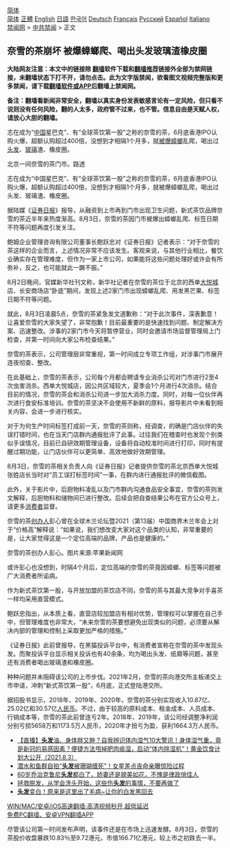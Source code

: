  <!-- 面包屑导航 --> <div class="breadcrumb"><!-- GTranslate: https://gtranslate.io/ -->  <div class="switcher notranslate">  <div class="selected">  <a href="#" onclick="return false;"> 简体</a>  </div>  <div class="option">  <a href="https://www.bannedbook.org" onclick="doGTranslate('zh-CN|zh-CN');jQuery('div.switcher div.selected a').html(jQuery(this).html());return false;" title="简体中文" class="nturl selected"> 简体</a>  <a href="https://www.bannedbook.org/zh-tw/" onclick="doGTranslate('zh-CN|zh-TW');jQuery('div.switcher div.selected a').html(jQuery(this).html());return false;" title="繁體中文" class="nturl"> 正體</a>  <a href="https://www.bannedbook.org/en/" onclick="doGTranslate('zh-CN|en');jQuery('div.switcher div.selected a').html(jQuery(this).html());return false;" title="English" class="nturl"> English</a>  <a href="https://www.bannedbook.org/ja/" onclick="doGTranslate('zh-CN|ja');jQuery('div.switcher div.selected a').html(jQuery(this).html());return false;" title="日本語" class="nturl"> 日語</a>  <a href="https://www.bannedbook.org/ko/" onclick="doGTranslate('zh-CN|ko');jQuery('div.switcher div.selected a').html(jQuery(this).html());return false;" title="한국어" class="nturl"> 한국어</a>  <a href="https://www.bannedbook.org/de/" onclick="doGTranslate('zh-CN|de');jQuery('div.switcher div.selected a').html(jQuery(this).html());return false;" title="Deutsch" class="nturl"> Deutsch</a>  <a href="https://www.bannedbook.org/fr/" onclick="doGTranslate('zh-CN|fr');jQuery('div.switcher div.selected a').html(jQuery(this).html());return false;" title="Français" class="nturl"> Français</a>  <a href="https://www.bannedbook.org/ru/" onclick="doGTranslate('zh-CN|ru');jQuery('div.switcher div.selected a').html(jQuery(this).html());return false;" title="Русский" class="nturl"> Русский</a>  <a href="https://www.bannedbook.org/es/" onclick="doGTranslate('zh-CN|es');jQuery('div.switcher div.selected a').html(jQuery(this).html());return false;" title="Español" class="nturl"> Español</a>  <a href="https://www.bannedbook.org/it/" onclick="doGTranslate('zh-CN|it');jQuery('div.switcher div.selected a').html(jQuery(this).html());return false;" title="Italiano" class="nturl"> Italiano</a>  </div>  </div>      <div class='breadcrumb-sub'><!-- Breadcrumb NavXT 6.3.0 --> <a href="https://www.bannedbook.org/" class="home">禁闻网</a> &gt; <a href="https://www.bannedbook.org/bnews/cbnews/" class="category">中共禁闻</a> &gt; 正文</div></div><h2>奈雪的茶崩坏 被爆蟑螂爬、喝出头发玻璃渣橡皮圈</h2> <p class="notice"><b>大陆网友注意：本文中的链接除 <a href="https://github.com/bannedbook/fanqiang" >翻墙</a>软件下载和<a href="https://github.com/killgcd/justmysocks/blob/master/README.md">翻墙推荐</a>链接外全部为禁网链接，未翻墙状态下打不开，请勿点击。此为文字版禁闻，欲看图文视频完整版和更多禁闻，请下载<a href="https://github.com/bannedbook/fanqiang">翻墙软件或APP</a>后翻墙上禁闻网。</p><p>备注：翻墙看新闻非常安全，翻墙以真实身份发表敏感言论有一定风险，但只看不说则没有任何风险，翻的人太多，政府管不过来，也不管。信息自由是天赋人权，请放心大胆的翻墙。</b></p>  <div class="entry"> <p id="summary">志在成为“<span class='wp_keywordlink_affiliate'><a href="https://www.bannedbook.org/" title="中国" target="_blank">中国</a></span>星巴克”、有“全球茶饮第一股”之称的奈雪的茶，6月底香港IPO认购火爆，超额认购超过400倍，没想到才相隔1个月多，就<a href="https://www.bannedbook.org/bnews/tag/%E8%A2%AB%E7%88%86/" class="st_tag internal_tag" rel="tag" title="标签 被爆 下的日志">被爆</a><a href="https://www.bannedbook.org/bnews/tag/%e8%9f%91%e8%9e%82/" class="st_tag internal_tag" rel="tag" title="标签 蟑螂 下的日志">蟑螂</a>乱爬，喝出过<a href="https://www.bannedbook.org/bnews/tag/%E5%A4%B4%E5%8F%91/" class="st_tag internal_tag" rel="tag" title="标签 头发 下的日志">头发</a>、<a href="https://www.bannedbook.org/bnews/tag/%E7%8E%BB%E7%92%83/" class="st_tag internal_tag" rel="tag" title="标签 玻璃 下的日志">玻璃</a>渣、橡皮圈。</p> <p id="conimg">北京一间奈雪的茶门市。路透</p> <p>志在成为“中国星巴克”、有“全球茶饮第一股”之称的奈雪的茶，6月底香港IPO认购火爆，超额认购超过400倍，没想到才相隔1个月多，就被爆蟑螂乱爬，喝出过头发、玻璃渣、橡皮圈。</p> <p>据陆媒《<a href="https://www.bannedbook.org/bnews/tag/%E8%AF%81%E5%88%B8%E6%97%A5%E6%8A%A5/" class="st_tag internal_tag" rel="tag" title="标签 证券日报 下的日志">证券日报</a>》报导，从融资到上市再到门市出现卫生问题，新式茶饮品牌奈雪的茶近半年来热度渐高。8月3日，奈雪的茶因门市被爆出蟑螂乱爬、标签日期不符等问题再度引发关注。</p> <p>鲍姆企业管理咨询有限公司董事长鲍跃忠对《证券日报》记者表示：“对于奈雪的茶这样的企业而言，上述情况非常不应该发生。客观来说，与其他行业相比，餐饮业确实存在管理难度，但作为一家上市公司，如果能将这些问题处理好或许会有所弥补，反之，也可能就此一蹶不振。”</p>  <p>8月2日晚间，官媒新华社刊文称，新华社记者在奈雪的茶位于北京的西单<a href="https://www.bannedbook.org/bnews/tag/%E5%A4%A7%E6%82%A6%E5%9F%8E/" class="st_tag internal_tag" rel="tag" title="标签 大悦城 下的日志">大悦城</a>店、长安商场店“卧底”期间，发现上述2家门市出现蟑螂乱爬、用发黑芒果、标签日期不符等问题。</p> <p>就此，8月3日凌晨5点，奈雪的茶紧急发文道歉称：“对于此次事件，深表歉意！让喜爱奈雪的大家失望了，非常抱歉！目前最重要的是快速找到问题、制定解决方案、迅速整改。涉事的2家门市今天将暂停营业，同时会邀请市场监督管理局上门检查，并第一时间向大家公布检查结果。”</p> <p>奈雪的茶表示，公司管理层非常重视，第一时间成立专项工作组，对涉事门市展开连夜彻查、整改。</p> <p>在此基础上，奈雪的茶表示，公司每个月都会聘请专业消杀公司对门市进行2至4次虫害消杀。西单大悦城店，因公共区域较大，夏季会1个月进行4次消杀。结合目前的情况，奈雪的茶会和消杀公司进一步加大消杀力度。同时，对每一位伙伴再次进行食安标准培训。奈雪的茶坚决不会使用不新鲜的原料，报导影片中未看到相关内容，会进一步进行核实。</p> <p>对于为何生产时间标签打成前一天，奈雪的茶则称，经调查，的确是门店伙伴的失误打错时间，也在当天门店群内通报批评了此事。过往我们在稽查时也发现个别类似手误情况，目前已自研效期管理设备，设备将自动校准时间进行打印，同时有提醒过期功能，让门店伙伴可以更简单、高效地做好效期管理。</p>  <p>8月3日，奈雪的茶相关负责人向《证券日报》记者提供奈雪的茶北京西单大悦城张姓店长当时对“员工误打标签时间”一事，在群内进行通报批评的微信截图。</p> <p>此外，关于影片中，后厨物料凌乱以及门市群内沟通食品安全事宜，奈雪的茶则发文解释，后厨物料和储物间已进行整改。后续会把自查结果公布在官方公众号上，请更多<a href="https://www.bannedbook.org/bnews/tag/%E6%B6%88%E8%B4%B9%E8%80%85/" class="st_tag internal_tag" rel="tag" title="标签 消费者 下的日志">消费者</a>监督。</p> <p>奈雪的茶<a href="https://www.bannedbook.org/bnews/tag/%E5%88%9B%E5%8A%9E%E4%BA%BA/" class="st_tag internal_tag" rel="tag" title="标签 创办人 下的日志">创办人</a>彭心曾在全球木兰论坛暨2021（第13届）中国商界木兰年会上对于“价格高”解释说：“如果说，我们想改变大家对这个品类的认知，非常重要的是，让大家觉得这是一个定位高端的品牌，产品也是健康的。”</p> <p>奈雪的茶创办人彭心。图片来源:苹果新闻网</p> <p>或许彭心也没想到，时隔4个月后，定位高端的奈雪的茶竟因蟑螂、标签等问题被广大消费者所诟病。</p>  <p>作为新式茶饮第一股，与开放加盟的茶饮店不同，奈雪的茶与其最大竞争对手喜茶一样均采用直营模式。</p> <p>鲍跃忠指出，从本质上看，直营店较加盟店有相对优势，管理权可以掌握在自己手中，但管理难度也非常大，“未来奈雪的茶要想避免出现类似的问题，必须要从解决内部的管理和控制上采取更加严格的措施。”</p> <p>《证券日报》此前曾报导，在黑猫投诉平台中，有消费者宣称在奈雪的茶中发现头发。而聚投诉平台显示相关投诉也有40余条，均为喝出头发、纸屑等问题，甚至还有消费者喝出玻璃渣和橡皮圈。</p> <p>种种问题并未阻碍该公司的上市步伐。2021年2月，奈雪的茶向港交所主板递交上市申请，冲刺“新式茶饮第一股”，6月底，正式登陆港交所。</p> <p>据招股书显示，2018年、2019年、2020年，奈雪的茶分别实现收入10.87亿、25.02亿和30.57亿<a href="https://www.bannedbook.org/bnews/tag/%e4%ba%ba%e6%b0%91%e5%b8%81/" class="st_tag internal_tag" rel="tag" title="标签 人民币 下的日志">人民币</a>。不过，由于较高的原料成本、租金成本、人员成本、行销成本等，奈雪的茶此前曾连亏2年。2018年、2019年，该公司经调整净利润分别亏损5658万和1173.5万人民币，2020年才扭亏为盈，获利1664.3万人民币。</p>  <ul class='op-related-articles' title='相关阅读'> <li><a href='https://www.bannedbook.org/bnews/bannedvideo/20210803/1599518.html' target='_blank'>【直播】<b>头发</b>油、身体胖又肿？自我辨识体内湿气10大警讯！身体湿气重，竟是新冠的易感因素？便捷方法甩掉肥肉痰湿，启动“体内除湿机”！黄金饮食计划大公开（2021.8.3）</a></li> <li><a href='https://www.bannedbook.org/bnews/yule/20210729/1596086.html' target='_blank'>潜水和鱼群自拍“<b>头发</b>被珊瑚缠死”！女星差点丧命亲曝惊险过程</a></li> <li><a href='https://www.bannedbook.org/bnews/yule/20210725/1593687.html' target='_blank'>60岁乔治克鲁尼<b>头发</b>都白了，娇妻还是貌美如花，不愧是律政俏佳人</a></li> <li><a href='https://www.bannedbook.org/bnews/health/20210722/1591819.html' target='_blank'>拯救脱发，从学会洗头开始，这些伤<b>头发</b>的事情，不要再做了</a></li> <li><a href='https://www.bannedbook.org/bnews/health/20210721/1591202.html' target='_blank'><b>头发</b>变白！原来是这里出了毛病~让你的白发黑回去</a></li> </ul> <p class="texttj"> <a href="https://github.com/bannedbook/fanqiang/wiki/V2ray%E6%9C%BA%E5%9C%BA" target="_blank">WIN/MAC/安卓/iOS高速翻墙:高清视频秒开,超低延迟</a><br/> <a href="https://github.com/bannedbook/fanqiang/wiki/%E7%A6%81%E9%97%BB%E7%BD%91%E5%AE%89%E5%8D%93%E7%BF%BB%E5%A2%99%E6%96%B0%E9%97%BBAPP" target="_blank">免费PC翻墙、安卓VPN翻墙APP</a></p><p>尽管该公司第一时间发布声明，该事件还是在市场上迅速发酵。8月3日，奈雪的茶股价收盘暴跌10.83％至9.72港元，市值166.71亿港元，较上市之初跌去一半。</p><a name='sharetosocial'></a>  <div style="margin-bottom:5px;padding-bottom:5px;clear:both"> <div id="archive-pix-1" class="banner-ads"> <!-- AuctionX Display platform tag START --> <div id="26318x728x90x621x_ADSLOT2" clicktrack="%%CLICK_URL_ESC%%"></div> <!-- AuctionX Display platform tag END --> </div> <div id="archive-pix-2" class="banner-ads"> <!-- AuctionX Display platform tag START --> <div id="26315x300x250x621x_ADSLOT2" clicktrack="%%CLICK_URL_ESC%%"></div> <!-- AuctionX Display platform tag END --> </div> </div>  <div id="archive-pix-1" class="banner-ads"> <!-- AuctionX Display platform tag START --> <div id="26318x728x90x621x_ADSLOT3" clicktrack="%%CLICK_URL_ESC%%"></div> <!-- AuctionX Display platform tag END --> </div> </div><!--END ENTRY--> 